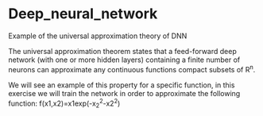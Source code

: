 # Deep_neural_network
Example of the universal approximation theory of DNN

The universal approximation theorem states that a feed-forward deep network (with one or
more hidden layers) containing a finite number of neurons can approximate any continuous
functions compact subsets of R<sup>n</sup>. 

We will see an example of this property for a specific function, in this exercise we will train the
network in order to approximate the following function: f(x1,x2)=x1exp(-x<sub>2</sub><sup>2</sup>-x2<sup>2</sup>)  


